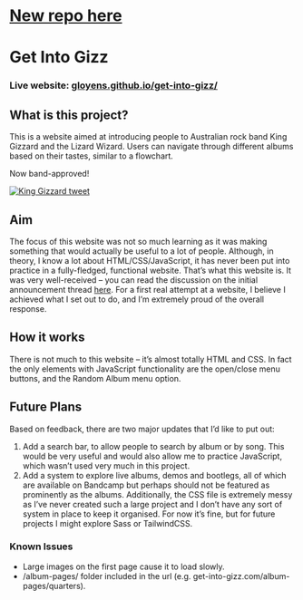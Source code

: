 # [New repo here](https://github.com/gloyens/gizz-next-remake)

# Get Into Gizz
### Live website: [gloyens.github.io/get-into-gizz/](https://gloyens.github.io/get-into-gizz/)

## What is this project?
This is a website aimed at introducing people to Australian rock band King Gizzard and the Lizard Wizard. Users can navigate through different albums based on their tastes, similar to a flowchart.

Now band-approved!

[![King Gizzard tweet](https://imgur.com/AAEC7kP.png)](https://twitter.com/kinggizzard/status/1564378462407626752)

## Aim
The focus of this website was not so much learning as it was making something that would actually be useful to a lot of people. Although, in theory, I know a lot about HTML/CSS/JavaScript, it has never been put into practice in a fully-fledged, functional website.
That’s what this website is. It was very well-received – you can read the discussion on the initial announcement thread [here](https://redd.it/wgv0fo). For a first real attempt at a website, I believe I achieved what I set out to do, and I’m extremely proud of the overall response.

## How it works
There is not much to this website – it’s almost totally HTML and CSS. In fact the only elements with JavaScript functionality are the open/close menu buttons, and the Random Album menu option.

## Future Plans
Based on feedback, there are two major updates that I’d like to put out:
1. Add a search bar, to allow people to search by album or by song. This would be very useful and would also allow me to practice JavaScript, which wasn’t used very much in this project.
2. Add a system to explore live albums, demos and bootlegs, all of which are available on Bandcamp but perhaps should not be featured as prominently as the albums.
Additionally, the CSS file is extremely messy as I’ve never created such a large project and I don’t have any sort of system in place to keep it organised. For now it’s fine, but for future projects I might explore Sass or TailwindCSS.

### Known Issues
- Large images on the first page cause it to load slowly.
- /album-pages/ folder included in the url (e.g. get-into-gizz.com/album-pages/quarters).

